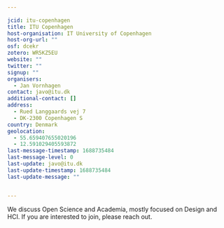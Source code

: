 ```yaml
---
    
jcid: itu-copenhagen
title: ITU Copenhagen
host-organisation: IT University of Copenhagen
host-org-url: ""
osf: dcekr
zotero: WR5KZ5EU
website: ""
twitter: ""
signup: ""
organisers:
  - Jan Vornhagen
contact: javo@itu.dk
additional-contact: []
address:
  - Rued Langgaards vej 7
  - DK-2300 Copenhagen S
country: Denmark
geolocation:
  - 55.659407655020196
  - 12.591029405593872
last-message-timestamp: 1688735484
last-message-level: 0
last-update: javo@itu.dk
last-update-timestamp: 1688735484
last-update-message: ""


---
```


We discuss Open Science and Academia, mostly focused on Design and HCI. If you are interested to join, please reach out.

